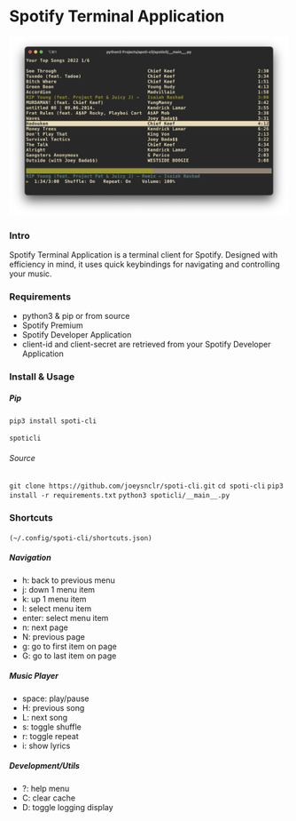 # Spotify Terminal Application

![Spoti-CLI Preview](https://github.com/joeysnclr/spoti-cli/blob/dev/screenshot.png?raw=true)

### Intro

Spotify Terminal Application is a terminal client for Spotify. Designed with efficiency in mind, it uses quick keybindings for navigating and controlling your music.

### Requirements

- python3 & pip or from source
- Spotify Premium
- Spotify Developer Application
- client-id and client-secret are retrieved from your Spotify Developer Application

### Install & Usage

##### Pip

`pip3 install spoti-cli`

`spoticli`

###### Source

`git clone https://github.com/joeysnclr/spoti-cli.git`
`cd spoti-cli`
`pip3 install -r requirements.txt`
`python3 spoticli/__main__.py`


### Shortcuts 
`(~/.config/spoti-cli/shortcuts.json)`

##### Navigation

- h: back to previous menu
- j: down 1 menu item
- k: up 1 menu item
- l: select menu item
- enter: select menu item
- n: next page
- N: previous page
- g: go to first item on page
- G: go to last item on page

##### Music Player

- space: play/pause
- H: previous song
- L: next song
- s: toggle shuffle
- r: toggle repeat
- i: show lyrics

##### Development/Utils

- ?: help menu
- C: clear cache
- D: toggle logging display

